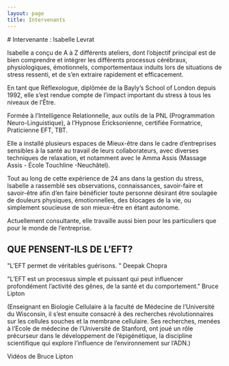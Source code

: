 ```yaml
---
layout: page
title: Intervenants
---
```


# Intervenante : Isabelle Levrat 

Isabelle a conçu de A à Z différents ateliers, dont l’objectif principal est de bien comprendre et intégrer les différents processus cérébraux, physiologiques, émotionnels, comportementaux induits lors de situations de stress ressenti, et de s’en extraire rapidement et efficacement.

En tant que Réflexologue, diplômée de la Bayly’s School of London depuis 1992, elle s’est rendue compte de l’impact important du stress à tous les niveaux de l’Être.

Formée à l’Intelligence Relationnelle, aux outils de la PNL (Programmation Neuro-Linguistique), à l’Hypnose Éricksonienne, certifiée Formatrice,  Praticienne EFT, TBT.

Elle a installé plusieurs espaces de Mieux-être dans le cadre d’entreprises sensibles à la santé au travail de leurs collaborateurs, avec diverses techniques de relaxation, et notamment avec le Amma Assis (Massage Assis - École Touchline -Neuchâtel).

Tout au long de cette expérience de 24 ans dans la gestion du stress, Isabelle a rassemblé ses observations, connaissances, savoir-faire et savoir-être afin d’en faire bénéficier toute personne désirant être soulagée de douleurs physiques, émotionnelles, des blocages de la vie, ou simplement  soucieuse de son mieux-être en étant autonome.

Actuellement consultante,  elle travaille aussi bien pour les particuliers que pour le monde de l’entreprise.


## QUE PENSENT-ILS DE L’EFT?

"L’EFT permet de véritables guérisons. " Deepak Chopra

"L’EFT est un processus simple et puissant qui peut influencer profondément l’activité des gênes, de la santé et du comportement."
Bruce Lipton

(Enseignant en Biologie Cellulaire à la faculté de Médecine de l’Université du Wisconsin, il s’est ensuite consacré à des recherches révolutionnaires sur les cellules souches et la membrane cellulaire. Ses recherches, menées à l’Ecole de médecine de l’Université de Stanford, ont joué un rôle précurseur dans le développement de l’épigénétique, la discipline scientifique qui explore l’influence de l’environnement sur l’ADN.)

Vidéos de Bruce Lipton
​
